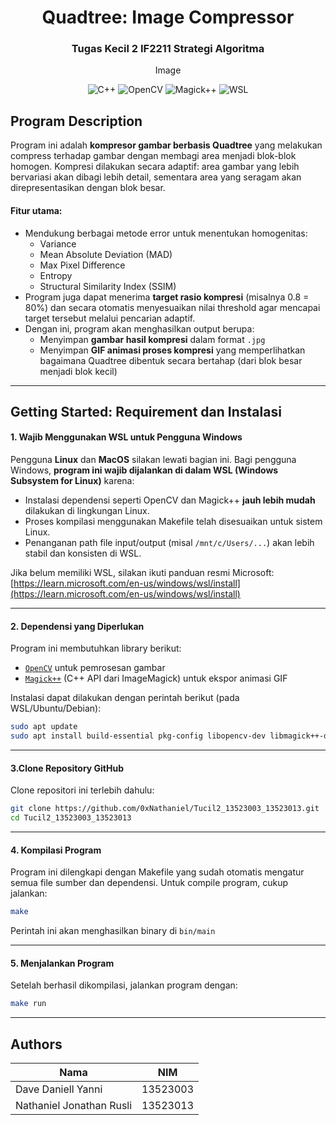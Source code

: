 <div align="center"> 
  <h1> Quadtree: Image Compressor </h1>
  <h3> Tugas Kecil 2 IF2211 Strategi Algoritma </h3>

Image

![C++](https://img.shields.io/badge/C%2B%2B-17-blue?logo=c%2B%2B&logoColor=white)
![OpenCV](https://img.shields.io/badge/OpenCV-4.x-green?logo=opencv&logoColor=white)
![Magick++](https://img.shields.io/badge/Magick%2B%2B-ImageMagick-orange?logo=imagemagick&logoColor=white)
![WSL](https://img.shields.io/badge/WSL-Supported-blueviolet?logo=windows&logoColor=white)

</div>

## Program Description

Program ini adalah **kompresor gambar berbasis Quadtree** yang melakukan compress terhadap gambar dengan membagi area menjadi blok-blok homogen. Kompresi dilakukan secara adaptif: area gambar yang lebih bervariasi akan dibagi lebih detail, sementara area yang seragam akan direpresentasikan dengan blok besar.

#### Fitur utama:

- Mendukung berbagai metode error untuk menentukan homogenitas:
  - Variance
  - Mean Absolute Deviation (MAD)
  - Max Pixel Difference
  - Entropy
  - Structural Similarity Index (SSIM)
- Program juga dapat menerima **target rasio kompresi** (misalnya 0.8 = 80%) dan secara otomatis menyesuaikan nilai threshold agar mencapai target tersebut melalui pencarian adaptif.
- Dengan ini, program akan menghasilkan output berupa:
  - Menyimpan **gambar hasil kompresi** dalam format `.jpg`
  - Menyimpan **GIF animasi proses kompresi** yang memperlihatkan bagaimana Quadtree dibentuk secara bertahap (dari blok besar menjadi blok kecil)

---

## Getting Started: Requirement dan Instalasi

#### 1. Wajib Menggunakan WSL untuk Pengguna Windows

Pengguna **Linux** dan **MacOS** silakan lewati bagian ini. Bagi pengguna Windows, **program ini wajib dijalankan di dalam WSL (Windows Subsystem for Linux)** karena:

- Instalasi dependensi seperti OpenCV dan Magick++ **jauh lebih mudah** dilakukan di lingkungan Linux.
- Proses kompilasi menggunakan Makefile telah disesuaikan untuk sistem Linux.
- Penanganan path file input/output (misal `/mnt/c/Users/...`) akan lebih stabil dan konsisten di WSL.

Jika belum memiliki WSL, silakan ikuti panduan resmi Microsoft:  
[https://learn.microsoft.com/en-us/windows/wsl/install](https://learn.microsoft.com/en-us/windows/wsl/install)

---

#### 2. Dependensi yang Diperlukan

Program ini membutuhkan library berikut:

- [`OpenCV`](https://opencv.org/) untuk pemrosesan gambar
- [`Magick++`](https://imagemagick.org/Magick++/) (C++ API dari ImageMagick) untuk ekspor animasi GIF

Instalasi dapat dilakukan dengan perintah berikut (pada WSL/Ubuntu/Debian):

```bash
sudo apt update
sudo apt install build-essential pkg-config libopencv-dev libmagick++-dev
```

---

#### 3.Clone Repository GitHub

Clone repositori ini terlebih dahulu:

```bash
git clone https://github.com/0xNathaniel/Tucil2_13523003_13523013.git
cd Tucil2_13523003_13523013
```

---

#### 4. Kompilasi Program

Program ini dilengkapi dengan Makefile yang sudah otomatis mengatur semua file sumber dan dependensi. Untuk compile program, cukup jalankan:

```bash
make
```

Perintah ini akan menghasilkan binary di `bin/main`

---

#### 5. Menjalankan Program

Setelah berhasil dikompilasi, jalankan program dengan:

```bash
make run
```

---

## Authors

| Nama                     | NIM      |
| ------------------------ | -------- |
| Dave Daniell Yanni       | 13523003 |
| Nathaniel Jonathan Rusli | 13523013 |
